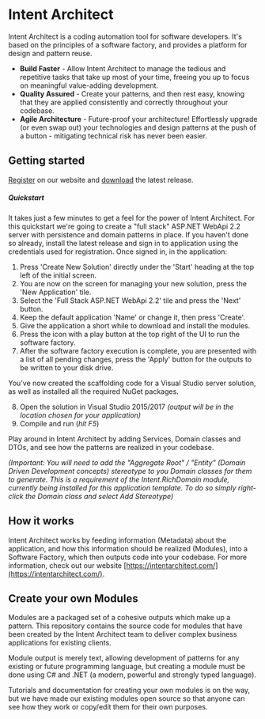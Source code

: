 # Intent Architect

Intent Architect is a coding automation tool for software developers. It's based on the principles of a software factory, and provides a platform for design and pattern reuse.
  - **Build Faster** - Allow Intent Architect to manage the tedious and repetitive tasks that take up most of your time, freeing you up to focus on meaningful value-adding development.
  - **Quality Assured** - Create your patterns, and then rest easy, knowing that they are applied consistently and correctly throughout your codebase.
  - **Agile Architecture** - Future-proof your architecture! Effortlessly upgrade (or even swap out) your technologies and design patterns at the push of a button - mitigating technical risk has never been easier.

## Getting started
[Register](https://intentarchitect.com/#/user-access/register) on our website and [download](https://intentarchitect.com/#/downloads) the latest release.

##### Quickstart

It takes just a few minutes to get a feel for the power of Intent Architect. For this quickstart we're going to create a "full stack" ASP.NET WebApi 2.2 server with persistence and domain patterns in place. If you haven't done so already, install the latest release and sign in to application using the credentials used for registration. Once signed in, in the application:
  1. Press 'Create New Solution' directly under the 'Start' heading at the top left of the initial screen.
  2. You are now on the screen for managing your new solution, press the 'New Application' tile.
  3. Select the 'Full Stack ASP.NET WebApi 2.2' tile and press the 'Next' button.
  4. Keep the default application 'Name' or change it, then press 'Create'.
  5. Give the application a short while to download and install the modules.
  6. Press the icon with a play button at the top right of the UI to run the software factory.
  7. After the software factory execution is complete, you are presented with a list of all pending changes, press the 'Apply' button for the outputs to be written to your disk drive.

You've now created the scaffolding code for a Visual Studio server solution, as well as installed all the required NuGet packages.

  8. Open the solution in Visual Studio 2015/2017 _(output will be in the location chosen for your application)_
  9. Compile and run (_hit F5_)

Play around in Intent Architect by adding Services, Domain classes and DTOs, and see how the patterns are realized in your codebase.

_(Important: You will need to add the "Aggregate Root" / "Entity" (Domain Driven Development concepts) stereotype to you Domain classes for them to generate. This is a requirement of the Intent.RichDomain module, currently being installed for this application template. To do so simply right-click the Domain class and select Add Stereotype)_

## How it works
Intent Architect works by feeding information (Metadata) about the application, and how this information should be realized (Modules), into a Software Factory, which then outputs code into your codebase. For more information, check out our website [https://intentarchitect.com/](https://intentarchitect.com/).

## Create your own Modules
Modules are a packaged set of a cohesive outputs which make up a pattern. This repository contains the source code for modules that have been created by the Intent Architect team to deliver complex business applications for existing clients.

Module output is merely text, allowing development of patterns for any existing or future programming language, but creating a module must be done using C# and .NET (a modern, powerful and strongly typed language).

Tutorials and documentation for creating your own modules is on the way, but we have made our existing modules open source so that anyone can see how they work or copy/edit them for their own purposes.